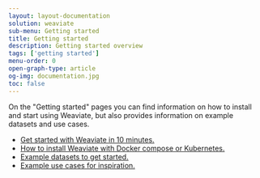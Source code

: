 ```yaml
---
layout: layout-documentation
solution: weaviate
sub-menu: Getting started
title: Getting started
description: Getting started overview
tags: ['getting started']
menu-order: 0
open-graph-type: article
og-img: documentation.jpg
toc: false
---
```


On the "Getting started" pages you can find information on how to install and start using Weaviate, but also provides information on example datasets and use cases.

- [Get started with Weaviate in 10 minutes.](./quick-start.html)
- [How to install Weaviate with Docker compose or Kubernetes.](./installation.html)
- [Example datasets to get started.](./example-datasets.html)
- [Example use cases for inspiration.](./use-cases.html)